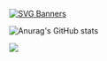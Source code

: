 [![SVG Banners](https://svg-banners.vercel.app/api?type=typeWriter&text1=When%20I%20am%20on%20break%20I%20game.....%20ok&width=800&height=400)](https://github.com/Catvibers/catvibers.github.io)


![Anurag's GitHub stats](https://github-readme-stats.vercel.app/api?username=savageboy165&show_icons=true&title_color=1E90FF&text_color=1E90FF&icon_color=1E90FF&bg_color=000000) 


![](https://komarev.com/ghpvc/?username=savageboy165&label=Profile+Views)

<!--
**savageboy165/savageboy165** is a ✨ _special_ ✨ repository because its `README.md` (this file) appears on your GitHub profile.

Here are some ideas to get you started:

- 🔭 I’m currently working on ...
- 🌱 I’m currently learning ...
- 👯 I’m looking to collaborate on ...
- 🤔 I’m looking for help with ...
- 💬 Ask me about ...
- 📫 How to reach me: ...
- 😄 Pronouns: ...
- ⚡ Fun fact: ...
-->

